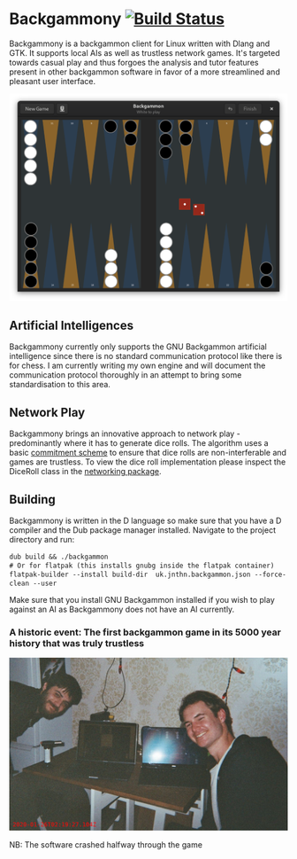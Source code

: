 # Backgammony [![Build Status](https://travis-ci.org/jonathanballs/backgammony.svg?branch=master)](https://travis-ci.org/jonathanballs/backgammony)
Backgammony is a backgammon client for Linux written with Dlang and GTK. It supports local AIs as well as trustless network games. It's targeted towards casual play and thus forgoes the analysis and tutor features present in other backgammon software in favor of a more streamlined and pleasant user interface.

![Screenshot](resources/screenshot.png)

## Artificial Intelligences
Backgammony currently only supports the GNU Backgammon artificial intelligence since there is no standard communication protocol like there is for chess. I am currently writing my own engine and will document the communication protocol thoroughly in an attempt to bring some standardisation to this area.

## Network Play
Backgammony brings an innovative approach to network play - predominantly where it has to generate dice rolls. The algorithm uses a basic [commitment scheme](https://en.wikipedia.org/wiki/Commitment_scheme) to ensure that dice rolls are non-interferable and games are trustless. To view the dice roll implementation please inspect the DiceRoll class in the [networking package](https://github.com/jonathanballs/backgammony/blob/master/source/networking/package.d).

## Building

Backgammony is written in the D language so make sure that you have a D compiler and the Dub package manager installed. Navigate to the project directory and run:

```
dub build && ./backgammon
# Or for flatpak (this installs gnubg inside the flatpak container)
flatpak-builder --install build-dir  uk.jnthn.backgammon.json --force-clean --user
```

Make sure that you install GNU Backgammon installed if you wish to play against an AI as Backgammony does not have an AI currently.

### A historic event: The first backgammon game in its 5000 year history that was truly trustless
![FirstGame](resources/firstgame.jpg)

NB: The software crashed halfway through the game
